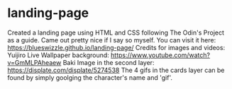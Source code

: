 # landing-page

Created a landing page using HTML and CSS following The Odin's Project
as a guide. Came out pretty nice if I say so myself.
You can visit it here: https://blueswizzle.github.io/landing-page/
Credits for images and videos:
    Yuijiro Live Wallpaper background: https://www.youtube.com/watch?v=GmMLPAheaew
    Baki Image in the second layer: https://displate.com/displate/5274538
    The 4 gifs in the cards layer can be found by simply goolging the character's name
    and 'gif'.
